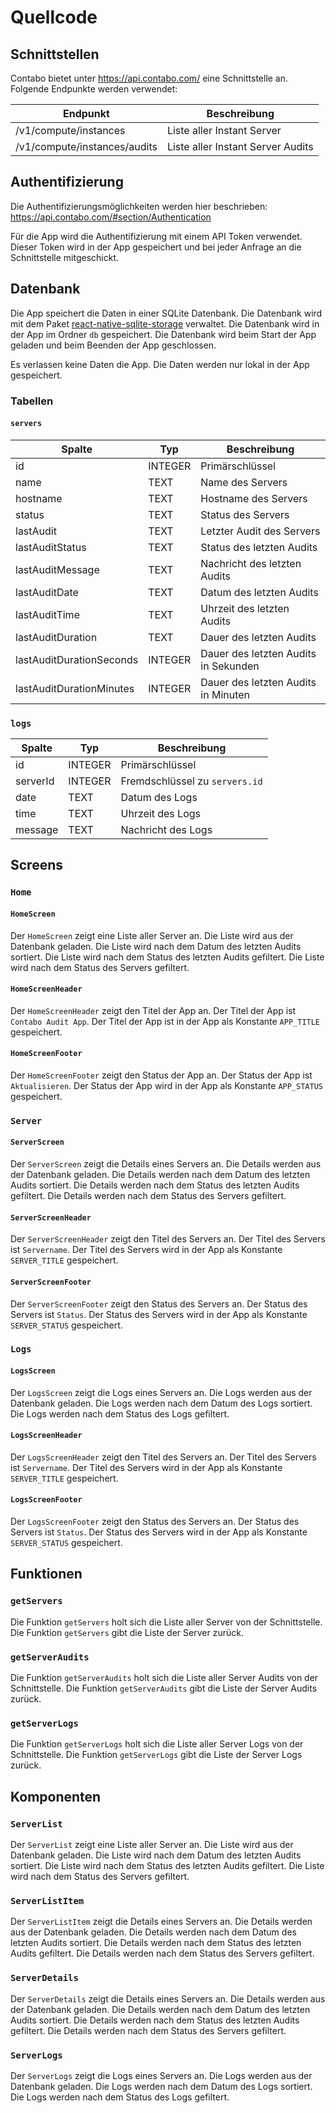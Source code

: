 # Quellcode

## Schnittstellen

Contabo bietet unter https://api.contabo.com/ eine Schnittstelle an. Folgende Endpunkte werden verwendet:

| Endpunkt | Beschreibung |
| --- | --- |
| /v1/compute/instances | Liste aller Instant Server |
| /v1/compute/instances/audits | Liste aller Instant Server Audits |

## Authentifizierung

Die Authentifizierungsmöglichkeiten werden hier beschrieben: https://api.contabo.com/#section/Authentication

Für die App wird die Authentifizierung mit einem API Token verwendet. Dieser Token wird in der App gespeichert und bei jeder Anfrage an die Schnittstelle mitgeschickt.

## Datenbank

Die App speichert die Daten in einer SQLite Datenbank. Die Datenbank wird mit dem Paket [react-native-sqlite-storage]() verwaltet. Die Datenbank wird in der App im Ordner `db` gespeichert. Die Datenbank wird beim Start der App geladen und beim Beenden der App geschlossen.

Es verlassen keine Daten die App. Die Daten werden nur lokal in der App gespeichert.

### Tabellen

#### `servers`

| Spalte | Typ | Beschreibung |
| --- | --- | --- |
| id | INTEGER | Primärschlüssel |
| name | TEXT | Name des Servers |
| hostname | TEXT | Hostname des Servers |
| status | TEXT | Status des Servers |
| lastAudit | TEXT | Letzter Audit des Servers |
| lastAuditStatus | TEXT | Status des letzten Audits |
| lastAuditMessage | TEXT | Nachricht des letzten Audits |
| lastAuditDate | TEXT | Datum des letzten Audits |
| lastAuditTime | TEXT | Uhrzeit des letzten Audits |
| lastAuditDuration | TEXT | Dauer des letzten Audits |
| lastAuditDurationSeconds | INTEGER | Dauer des letzten Audits in Sekunden |
| lastAuditDurationMinutes | INTEGER | Dauer des letzten Audits in Minuten |

### `logs`

| Spalte | Typ | Beschreibung |
| --- | --- | --- |
| id | INTEGER | Primärschlüssel |
| serverId | INTEGER | Fremdschlüssel zu `servers.id` |
| date | TEXT | Datum des Logs |
| time | TEXT | Uhrzeit des Logs |
| message | TEXT | Nachricht des Logs |

## Screens

### `Home`

#### `HomeScreen`

Der `HomeScreen` zeigt eine Liste aller Server an. Die Liste wird aus der Datenbank geladen. Die Liste wird nach dem Datum des letzten Audits sortiert. Die Liste wird nach dem Status des letzten Audits gefiltert. Die Liste wird nach dem Status des Servers gefiltert.

#### `HomeScreenHeader`

Der `HomeScreenHeader` zeigt den Titel der App an. Der Titel der App ist `Contabo Audit App`. Der Titel der App ist in der App als Konstante `APP_TITLE` gespeichert.

#### `HomeScreenFooter`

Der `HomeScreenFooter` zeigt den Status der App an. Der Status der App ist `Aktualisieren`. Der Status der App wird in der App als Konstante `APP_STATUS` gespeichert.

### `Server`

#### `ServerScreen`

Der `ServerScreen` zeigt die Details eines Servers an. Die Details werden aus der Datenbank geladen. Die Details werden nach dem Datum des letzten Audits sortiert. Die Details werden nach dem Status des letzten Audits gefiltert. Die Details werden nach dem Status des Servers gefiltert.

#### `ServerScreenHeader`

Der `ServerScreenHeader` zeigt den Titel des Servers an. Der Titel des Servers ist `Servername`. Der Titel des Servers wird in der App als Konstante `SERVER_TITLE` gespeichert.

#### `ServerScreenFooter`

Der `ServerScreenFooter` zeigt den Status des Servers an. Der Status des Servers ist `Status`. Der Status des Servers wird in der App als Konstante `SERVER_STATUS` gespeichert.

### `Logs`

#### `LogsScreen`

Der `LogsScreen` zeigt die Logs eines Servers an. Die Logs werden aus der Datenbank geladen. Die Logs werden nach dem Datum des Logs sortiert. Die Logs werden nach dem Status des Logs gefiltert.

#### `LogsScreenHeader`

Der `LogsScreenHeader` zeigt den Titel des Servers an. Der Titel des Servers ist `Servername`. Der Titel des Servers wird in der App als Konstante `SERVER_TITLE` gespeichert.

#### `LogsScreenFooter`

Der `LogsScreenFooter` zeigt den Status des Servers an. Der Status des Servers ist `Status`. Der Status des Servers wird in der App als Konstante `SERVER_STATUS` gespeichert.

## Funktionen

### `getServers`

Die Funktion `getServers` holt sich die Liste aller Server von der Schnittstelle. Die Funktion `getServers` gibt die Liste der Server zurück.

### `getServerAudits`

Die Funktion `getServerAudits` holt sich die Liste aller Server Audits von der Schnittstelle. Die Funktion `getServerAudits` gibt die Liste der Server Audits zurück.

### `getServerLogs`

Die Funktion `getServerLogs` holt sich die Liste aller Server Logs von der Schnittstelle. Die Funktion `getServerLogs` gibt die Liste der Server Logs zurück.

## Komponenten

### `ServerList`

Der `ServerList` zeigt eine Liste aller Server an. Die Liste wird aus der Datenbank geladen. Die Liste wird nach dem Datum des letzten Audits sortiert. Die Liste wird nach dem Status des letzten Audits gefiltert. Die Liste wird nach dem Status des Servers gefiltert.

### `ServerListItem`

Der `ServerListItem` zeigt die Details eines Servers an. Die Details werden aus der Datenbank geladen. Die Details werden nach dem Datum des letzten Audits sortiert. Die Details werden nach dem Status des letzten Audits gefiltert. Die Details werden nach dem Status des Servers gefiltert.

### `ServerDetails`

Der `ServerDetails` zeigt die Details eines Servers an. Die Details werden aus der Datenbank geladen. Die Details werden nach dem Datum des letzten Audits sortiert. Die Details werden nach dem Status des letzten Audits gefiltert. Die Details werden nach dem Status des Servers gefiltert.

### `ServerLogs`

Der `ServerLogs` zeigt die Logs eines Servers an. Die Logs werden aus der Datenbank geladen. Die Logs werden nach dem Datum des Logs sortiert. Die Logs werden nach dem Status des Logs gefiltert.


